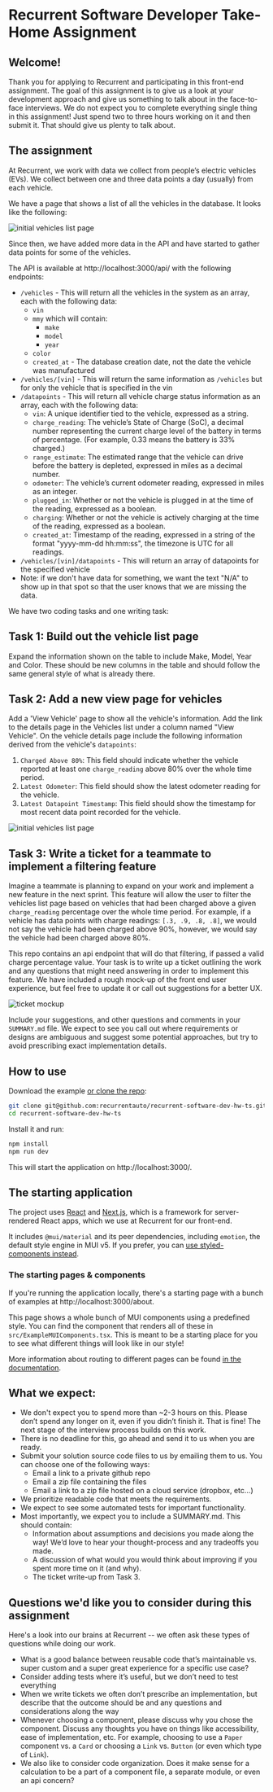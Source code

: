 # Recurrent Software Developer Take-Home Assignment

## Welcome!

Thank you for applying to Recurrent and participating in this front-end assignment.
The goal of this assignment is to give us a look at your development approach and
give us something to talk about in the face-to-face interviews. We do not expect
you to complete everything single thing in this assignment! Just spend two to three
hours working on it and then submit it. That should give us plenty to talk about.

## The assignment

At Recurrent, we work with data we collect from people’s electric vehicles
(EVs). We collect between one and three data points a day (usually)
from each vehicle.

We have a page that shows a list of all the vehicles in the database.
It looks like the following:

![initial vehicles list page](vehicles-list.png)

Since then, we have added more data in the API and have started to gather data
points for some of the vehicles.

The API is available at http://localhost:3000/api/ with the following endpoints:

- `/vehicles` - This will return all the vehicles in the system as an array, each with the following data:
  - `vin`
  - `mmy` which will contain:
    - `make`
    - `model`
    - `year`
  - `color`
  - `created_at` - The database creation date, not the date the vehicle was manufactured
- `/vehicles/[vin]` - This will return the same information as `/vehicles` but for only the vehicle that is specified in the vin
- `/datapoints` - This will return all vehicle charge status information as an array, each with the following data:
  - `vin`: A unique identifier tied to the vehicle, expressed as a
    string.
  - `charge_reading`: The vehicle’s State of Charge (SoC), a decimal number
    representing the current charge level of the battery in terms of percentage.
    (For example, 0.33 means the battery is 33% charged.)
  - `range_estimate`: The estimated range that the vehicle can drive before the
    battery is depleted, expressed in miles as a decimal number.
  - `odometer`: The vehicle’s current odometer reading, expressed in miles as an
    integer.
  - `plugged_in`: Whether or not the vehicle is plugged in at the time of the
    reading, expressed as a boolean.
  - `charging`: Whether or not the vehicle is actively charging at the time of
    the reading, expressed as a boolean.
  - `created_at`: Timestamp of the reading, expressed in a string of the format
    "yyyy-mm-dd hh:mm:ss", the timezone is UTC for all readings.
- `/vehicles/[vin]/datapoints` - This will return an array of datapoints for the specified vehicle
- Note: if we don't have data for something, we want the text "N/A" to show up in that spot so that
  the user knows that we are missing the data.

We have two coding tasks and one writing task:

## Task 1: Build out the vehicle list page

Expand the information shown on the table to include Make, Model, Year and Color.
These should be new columns in the table and should follow the same general style
of what is already there.

## Task 2: Add a new view page for vehicles

Add a 'View Vehicle' page to show all the vehicle's information. Add the link
to the details page in the Vehicles list under a column named "View Vehicle".
On the vehicle details page include the following information derived from the
vehicle's `datapoints`:

1.  `Charged Above 80%`: This field should indicate whether the vehicle
    reported at least one `charge_reading` above 80% over the whole time
    period.
2.  `Latest Odometer`: This field should show the latest odometer reading for
    the vehicle.
3.  `Latest Datapoint Timestamp`: This field should show the timestamp for
    most recent data point recorded for the vehicle.

![initial vehicles list page](details-page.png)

## Task 3: Write a ticket for a teammate to implement a filtering feature

Imagine a teammate is planning to expand on your work and implement a new
feature in the next sprint. This feature will allow the user to filter the
vehicles list page based on vehicles that had been charged above a given
`charge_reading` percentage over the whole time period. For example, if a
vehicle has data points with charge readings: `[.3, .9, .8, .8]`, we would not
say the vehicle had been charged above 90%, however, we would say the vehicle
had been charged above 80%.

This repo contains an api endpoint that will do that filtering, if passed a
valid charge percentage value. Your task is to write up a ticket outlining the
work and any questions that might need answering in order to implement this
feature. We have included a rough mock-up of the front end user experience,
but feel free to update it or call out suggestions for a better UX.

![ticket mockup](ticket-mockup.png)

Include your suggestions, and other questions and comments in your `SUMMARY.md`
file. We expect to see you call out where requirements or designs are ambiguous
and suggest some potential approaches, but try to avoid prescribing exact
implementation details.

## How to use

Download the example [or clone the repo](https://github.com/recurrentauto/recurrent-software-dev-hw-ts):

<!-- #default-branch-switch -->

```sh
git clone git@github.com:recurrentauto/recurrent-software-dev-hw-ts.git
cd recurrent-software-dev-hw-ts
```

Install it and run:

```sh
npm install
npm run dev
```

This will start the application on http://localhost:3000/.

## The starting application

The project uses [React](https://reactjs.org/docs/getting-started.html) and [Next.js](https://github.com/vercel/next.js), which is a framework for server-rendered React apps, which we use at Recurrent for our front-end.

It includes `@mui/material` and its peer dependencies, including `emotion`, the default style engine in MUI v5. If you prefer, you can [use styled-components instead](https://mui.com/guides/interoperability/#styled-components).

### The starting pages & components

If you're running the application locally, there's a starting page with a bunch
of examples at http://localhost:3000/about.

This page shows a whole bunch of MUI components using a predefined style. You
can find the component that renders all of these in
`src/ExampleMUIComponents.tsx`. This is meant to be a starting place for you to
see what different things will look like in our style!

More information about routing to different pages can be found [in the documentation](https://mui.com/guides/routing/#next-js).

## What we expect:

- We don't expect you to spend more than ~2-3 hours on this. Please don’t
  spend any longer on it, even if you didn’t finish it. That is fine! The next
  stage of the interview process builds on this work.
- There is no deadline for this, go ahead and send it to us when you are
  ready.
- Submit your solution source code files to us by emailing them to us. You can
  choose one of the following ways:
  - Email a link to a private github repo
  - Email a zip file containing the files
  - Email a link to a zip file hosted on a cloud service (dropbox, etc…)
- We prioritize readable code that meets the requirements.
- We expect to see some automated tests for important functionality.
- Most importantly, we expect you to include a SUMMARY.md. This should contain:
  - Information about assumptions and decisions you made along the way! We’d
    love to hear your thought-process and any tradeoffs you made.
  - A discussion of what would you would think about improving if you spent
    more time on it (and why).
  - The ticket write-up from Task 3.

## Questions we'd like you to consider during this assignment

Here's a look into our brains at Recurrent -- we often ask these types of
questions while doing our work.

- What is a good balance between reusable code that’s maintainable vs. super
  custom and a super great experience for a specific use case?
- Consider adding tests where it’s useful, but we don’t need to test
  everything
- When we write tickets we often don’t prescribe an implementation, but
  describe that the outcome should be and any questions and considerations
  along the way
- Whenever choosing a component, please discuss why you chose the component.
  Discuss any thoughts you have on things like accessibility, ease of
  implementation, etc. For example, choosing to use a `Paper` component vs. a
  `Card` or choosing a `Link` vs. `Button` (or even which type of `Link`).
- We also like to consider code organization. Does it make sense for a
  calculation to be a part of a component file, a separate module, or even an
  api concern?
